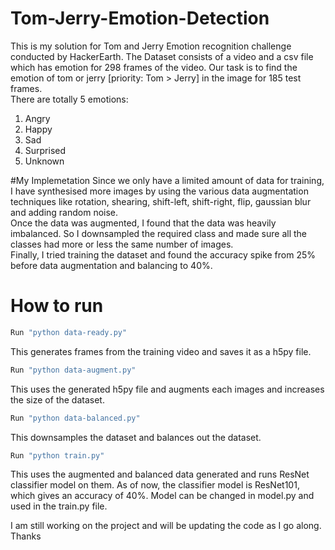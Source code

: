 # Tom-Jerry-Emotion-Detection
This is my solution for Tom and Jerry Emotion recognition challenge conducted by HackerEarth. The Dataset consists of a video and a csv file which has emotion for 298 frames of the video. Our task is to find the emotion of tom or jerry [priority: Tom > Jerry] in the image for 185 test frames. <br>
There are totally 5 emotions:
1. Angry
2. Happy
3. Sad
4. Surprised
5. Unknown

#My Implemetation
Since we only have a limited amount of data for training, I have synthesised more images by using the various data augmentation techniques like rotation, shearing, shift-left, shift-right, flip, gaussian blur and adding random noise. <br>
Once the data was augmented, I found that the data was heavily imbalanced. So I downsampled the required class and made sure all the classes had more or less the same number of images. <br>
Finally, I tried training the dataset and found the accuracy spike from 25% before data augmentation and balancing to 40%. <br>

# How to run

```.bash
Run "python data-ready.py"
```
This generates frames from the training video and saves it as a h5py file. <br>
 
```.bash
Run "python data-augment.py"
```

This uses the generated h5py file and augments each images and increases the size of the dataset.<br>

```.bash
Run "python data-balanced.py"
```

This downsamples the dataset and balances out the dataset.<br>

```.bash
Run "python train.py"
```

This uses the augmented and balanced data generated and runs ResNet classifier model on them. As of now, the classifier model is ResNet101, which gives an accuracy of 40%. Model can be changed in model.py and used in the train.py file. <br>

I am still working on the project and will be updating the code as I go along. <br>
Thanks <br>
